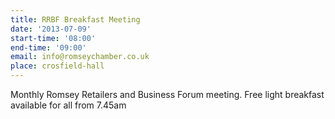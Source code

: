 ```yaml
---
title: RRBF Breakfast Meeting
date: '2013-07-09'
start-time: '08:00'
end-time: '09:00'
email: info@romseychamber.co.uk
place: crosfield-hall
---
```

Monthly Romsey Retailers and Business Forum meeting. Free light breakfast available for all from 7.45am

